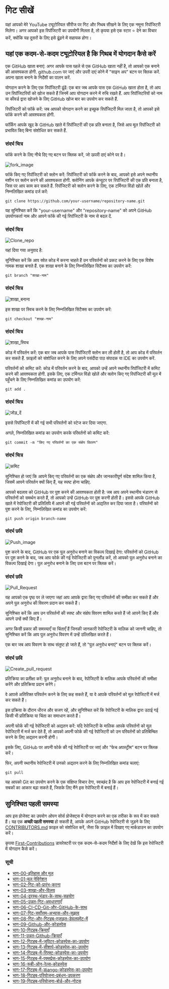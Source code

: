 # गिट सीखें
यहां आपको मेरे YouTube ट्यूटोरियल सीरीज पर गिट और गिथब सीखने के लिए एक नमूना रिपॉजिटरी मिलेगा।
अगर आपको इस रिपॉजिटरी का उपयोगी मिलता है, तो कृपया इसे एक स्टार ⭐ देने का विचार करें, क्योंकि यह दूसरों के लिए इसे ढूंढ़ने में सहायक होगा।

## यहां एक कदम-से-कदम ट्यूटोरियल है कि गिथब में योगदान कैसे करें
एक GitHub खाता बनाएं: अगर आपके पास पहले से एक GitHub खाता नहीं है, तो आपको एक बनाने की आवश्यकता होगी. github.com पर जाएं और उपरी दाएं कोने में "साइन अप" बटन पर क्लिक करें. अपना खाता बनाने के निर्देशों का पालन करें.

योगदान करने के लिए एक रिपॉजिटरी ढूंढें: एक बार जब आपके पास एक GitHub खाता होता है, तो आप उन रिपॉजिटरियों को खोज सकते हैं जिनमें आप योगदान करने में रुचि रखते हैं. आप रिपॉजिटरियों को नाम या कीवर्ड द्वारा खोजने के लिए GitHub खोज बार का उपयोग कर सकते हैं.

रिपॉजिटरी को फॉर्क करें: जब आपको योगदान करने का इच्छुक रिपॉजिटरी मिल जाता है, तो आपको इसे फॉर्क करने की आवश्यकता होगी.

फॉर्किंग आपके खुद के GitHub खाते में रिपॉजिटरी की एक प्रति बनाता है, जिसे आप मूल रिपॉजिटरी को प्रभावित किए बिना संशोधित कर सकते हैं.

### संदर्भ चित्र
फॉर्क करने के लिए नीचे दिए गए बटन पर क्लिक करें, जो ऊपरी दाएं कोने पर है।

![fork_image](./images/Readme_images/fork.png)

फॉर्क किए गए रिपॉजिटरी को क्लोन करें: रिपॉजिटरी को फॉर्क करने के बाद, आपको इसे अपने स्थानीय मशीन पर क्लोन करने की आवश्यकता होगी. क्लोनिंग आपके कंप्यूटर पर रिपॉजिटरी की एक प्रति बनाता है, जिस पर आप काम कर सकते हैं. रिपॉजिटरी को क्लोन करने के लिए, एक टर्मिनल विंडो खोलें और निम्नलिखित कमांड दर्ज करें:

```
git clone https://github.com/your-username/repository-name.git
```

यह सुनिश्चित करें कि "your-username" और "repository-name" को अपने GitHub उपयोगकर्ता नाम और आपने फॉर्क की गई रिपॉजिटरी के नाम से बदल दें.

### संदर्भ चित्र
![Clone_repo](./images/Readme_images/Clone.png)

यहां दिया गया अनुवाद है:

सुनिश्चित करें कि आप स्रोत कोड में करना चाहते हैं उन परिवर्तनों को प्रकट करने के लिए एक विशेष नामक शाखा बनाते हैं. एक शाखा बनाने के लिए निम्नलिखित सिंटैक्स का उपयोग करें:

```
git branch "शाखा-नाम"
```
### संदर्भ चित्र
![शाखा_बनाना](./images/Readme_images/Branch_making.png)

इस शाखा पर स्विच करने के लिए निम्नलिखित सिंटैक्स का उपयोग करें:
```
git checkout "शाखा-नाम"
```
### संदर्भ चित्र
![शाखा_स्विच](./images/Readme_images/branch_switch.png)

कोड में परिवर्तन करें: एक बार जब आपके पास रिपॉजिटरी क्लोन कर ली होती है, तो आप कोड में परिवर्तन कर सकते हैं. फ़ाइलों को संशोधित करने के लिए अपने पसंदीदा पाठ संपादक या IDE का उपयोग करें.

परिवर्तनों को कमिट करें: कोड में परिवर्तन करने के बाद, आपको उन्हें अपने स्थानीय रिपॉजिटरी में कमिट करने की आवश्यकता होगी. इसके लिए, एक टर्मिनल विंडो खोलें और क्लोन किए गए रिपॉजिटरी की मूल में पहुँचने के लिए निम्नलिखित कमांड का उपयोग करें:

```
git add .
```

### संदर्भ चित्र
![जोड़_दें](./images/Readme_images/add.png)

इससे रिपॉजिटरी में की गई सभी परिवर्तनों को स्टेज कर दिया जाएगा.

अगले, निम्नलिखित कमांड का उपयोग करके परिवर्तनों को कमिट करें:

```
git commit -m "किए गए परिवर्तनों का एक संक्षेप विवरण"
```

### संदर्भ चित्र
![कमिट](./images/Readme_images/commit.png)

सुनिश्चित हो जाएं कि आपने किए गए परिवर्तनों का एक संक्षेप और जानकारीपूर्ण संदेश शामिल किया है, जिसमें आपने परिवर्तन क्यों किए हैं, यह स्पष्ट होना चाहिए.

आपको बदलाव को GitHub पर पुश करने की आवश्यकता होती है: जब आप अपने स्थानीय भंडारण से परिवर्तनों को समर्थन करते हैं, तो आपको उन्हें GitHub पर पुश करनी होती है। इससे आपके GitHub खाते में रेपोजिटरी की प्रतिलिपि में आपने की गई परिवर्तनों को अद्यतित कर दिया जाता है। परिवर्तनों को पुश करने के लिए, निम्नलिखित कमांड का उपयोग करें:

```
git push origin branch-name
```

### संदर्भ छवि
![Push_image](./images/Readme_images/push.png)

पुश करने के बाद, GitHub पर एक पुल अनुरोध बनाने का विकल्प दिखाई देगा: परिवर्तनों को GitHub पर पुश करने के बाद, जब आप फोर्क की गई रेपोजिटरी को पुनर्लोड करें, तो आपको पुल अनुरोध बनाने का विकल्प दिखाई देगा। पुल अनुरोध बनाने के लिए उस बटन पर क्लिक करें।

### संदर्भ छवि
![Pull_Request](./images/Readme_images/pull%20request.png)

यह आपको एक पृष्ठ पर ले जाएगा जहां आप आपके द्वारा किए गए परिवर्तनों की समीक्षा कर सकते हैं और अपने पुल अनुरोध की विवरण प्रदान कर सकते हैं।

सुनिश्चित करें कि आप उन परिवर्तनों की स्पष्ट और संक्षेप विवरण शामिल करते हैं जो आपने किए हैं और आपने उन्हें क्यों किए हैं।

अगर किसी प्रकार की समस्याएँ या चिंताएँ हैं जिनकी जानकारी रेपोजिटरी के मालिक को जाननी चाहिए, तो सुनिश्चित करें कि आप पुल अनुरोध विवरण में उन्हें उल्लिखित करते हैं।

एक बार जब आप विवरण के साथ संतुष्ट हो जाते हैं, तो "पुल अनुरोध बनाएं" बटन पर क्लिक करें।

### संदर्भ छवि
![Create_pull_request](./images/Readme_images/Create_pull_request.png)

प्रतिक्रिया का प्रतीक्षा करें: पुल अनुरोध बनाने के बाद, रेपोजिटरी के मालिक आपके परिवर्तनों की समीक्षा करेंगे और प्रतिक्रिया प्रदान करेंगे।

वे आपसे अतिरिक्त परिवर्तन करने के लिए कह सकते हैं, या वे आपके परिवर्तनों को मूल रेपोजिटरी में मर्ज कर सकते हैं।

इस प्रक्रिया के दौरान धीरज और सजग रहें, और सुनिश्चित करें कि रेपोजिटरी के मालिक द्वारा उठाई गई किसी भी प्रतिक्रिया या चिंता का समाधान करते हैं।

अपनी फोर्क की गई रेपोजिटरी को अद्यतन करें: यदि रेपोजिटरी के मालिक आपके परिवर्तनों को मूल रेपोजिटरी में मर्ज कर देते हैं, तो आपको अपनी फोर्क की गई रेपोजिटरी को उन परिवर्तनों को प्रतिबिम्बित करने के लिए अद्यतन करनी होगी।

इसके लिए, GitHub पर अपनी फोर्क की गई रेपोजिटरी पर जाएं और "फेच अपस्ट्रीम" बटन पर क्लिक करें।

फिर, अपनी स्थानीय रेपोजिटरी में उनको अद्यतन करने के लिए निम्नलिखित कमांड चलाएं:

```
git pull
```

यह आपको Git का उपयोग करने के एक संक्षिप्त विचार देगा, स्वच्छंद है कि आप इस रेपोजिटरी में बनाई गई सबकों का आकार बढ़ा सकते हैं, जिसके लिए मैंने इस रेपोजिटरी में बनाई हैं।

## सुनिश्चित पहली समस्या

आप इस प्रोजेक्ट का उपयोग ओपन सोर्स प्रोजेक्ट्स में योगदान करने का एक तरीका के रूप में कर सकते हैं। यह एक **अच्छी पहली समस्या** हो सकती है, आपके अपने GitHub रेपोजिटरी से जुड़ने के लिए [CONTRIBUTORS.md](https://github.com/rcallaby/Learn-Git/blob/main/CONTRIBUTORS.md) फ़ाइल को संशोधित करें, जैसा कि फ़ाइल में दिखाए गए मार्कडाउन का उपयोग करें।

कृपया [First-Contributions](https://github.com/rcallaby/Learn-Git/tree/main/First-Contributions) डायरेक्टरी पर एक कदम-से-कदम निर्देशों के लिए देखें कि इस रेपोजिटरी में योगदान कैसे करें।

### सूची

- [भाग-00-इतिहास और मूल](https://github.com/rcallaby/Learn-Git/blob/main/Lessons/hi/भाग-00-इतिहास-और-मूल/गिट-का-इतिहास.md)
- [भाग-01-मूल नेविगेशन](https://github.com/rcallaby/Learn-Git/blob/main/Lessons/hi/भाग-01-मूल-नेविगेशन/गिट-का-इतिहास.md)
- [भाग-02-गिट-को-प्रारंभ-करना](https://github.com/rcallaby/Learn-Git/blob/main/Lessons/hi/भाग-02-गिट-को-प्रारंभ-करना/गिट-का-इतिहास.md)
- [भाग-03-शाखा-और-विलय](https://github.com/rcallaby/Learn-Git/blob/main/Lessons/hi/भाग-03-शाखा-और-विलय/गिट-का-इतिहास.md)
- [भाग-04-दूरस्थ-भंडार-के-साथ-सहयोग](https://github.com/rcallaby/Learn-Git/blob/main/Lessons/hi/भाग-04-दूरस्थ-भंडार-के-साथ-सहयोग/गिट-का-इतिहास.md)
- [भाग-05-उन्नत-गिट-अवधारणाएँ](https://github.com/rcallaby/Learn-Git/blob/main/Lessons/hi/भाग-05-उन्नत-गिट-अवधारणाएँ/गिट-का-इतिहास.md)
- [भाग-06-CI-CD-Git-और-GitHub-के-साथ](https://github.com/rcallaby/Learn-Git/blob/main/Lessons/hi/भाग-06-CI-CD-Git-और-GitHub-के-साथ/गिट-का-इतिहास.md)
- [भाग-07-गिट-सर्वोत्तम-अभ्यास-और-सुझाव](https://github.com/rcallaby/Learn-Git/blob/main/Lessons/hi/भाग-07-गिट-सर्वोत्तम-अभ्यास-और-सुझाव/गिट-का-इतिहास.md)
- [भाग-08-गिट-और-गिटहब-एजाइल-डेवलपमेंट-में](https://github.com/rcallaby/Learn-Git/blob/main/Lessons/hi/भाग-08-गिट-और-गिटहब-एजाइल-डेवलपमेंट-में/गिट-का-इतिहास.md)
- [भाग-09-Github-और-कोडस्पेस](https://github.com/rcallaby/Learn-Git/blob/main/Lessons/hi/भाग-09-Github-और-कोडस्पेस/गिट-का-इतिहास.md)
- [भाग-10-गिटहब-क्रियाएँ](https://github.com/rcallaby/Learn-Git/blob/main/Lessons/hi/भाग-10-गिटहब-क्रियाएँ/गिट-का-इतिहास.md)
- [भाग-11-उन्नत-Github-क्रियाएँ](https://github.com/rcallaby/Learn-Git/blob/main/Lessons/hi/भाग-11-उन्नत-Github-क्रियाएँ/गिट-का-इतिहास.md)
- [भाग-12-गिटहब-में-जुपिटर-कोडस्पेस-का-उपयोग](https://github.com/rcallaby/Learn-Git/blob/main/Lessons/hi/भाग-12-गिटहब-में-जुपिटर-कोडस्पेस-का-उपयोग/गिट-का-इतिहास.md)
- [भाग-13-गिटहब-में-सीशार्प-कोडस्पेस-का-उपयोग](https://github.com/rcallaby/Learn-Git/blob/main/Lessons/hi/भाग-13-गिटहब-में-सीशार्प-कोडस्पेस-का-उपयोग/गिट-का-इतिहास.md)
- [भाग-14-गिटहब-में-रिएक्ट-कोडस्पेस-का-उपयोग](https://github.com/rcallaby/Learn-Git/blob/main/Lessons/hi/भाग-14-गिटहब-में-रिएक्ट-कोडस्पेस-का-उपयोग/गिट-का-इतिहास.md)
- [भाग-15-गिटहब-में-एक्सप्रेस-कोडस्पेस-का-उपयोग](https://github.com/rcallaby/Learn-Git/blob/main/Lessons/hi/भाग-15-गिटहब-में-एक्सप्रेस-कोडस्पेस-का-उपयोग/गिट-का-इतिहास.md)
- [भाग-16-रूबी-ऑन-रेल्स-कोडस्पेस](https://github.com/rcallaby/Learn-Git/blob/main/Lessons/hi/भाग-16-रूबी-ऑन-रेल्स-कोडस्पेस/गिट-का-इतिहास.md)
- [भाग-17-गिटहब-में-डjango-कोडस्पेस-का-उपयोग](https://github.com/rcallaby/Learn-Git/blob/main/Lessons/hi/भाग-17-गिटहब-में-डjango-कोडस्पेस-का-उपयोग/गिट-का-इतिहास.md)
- [भाग-18-गिटहब-परियोजना-प्रबंधन-उपकरण](https://github.com/rcallaby/Learn-Git/blob/main/Lessons/hi/भाग-18-गिटहब-परियोजना-प्रबंधन-उपकरण/गिट-का-इतिहास.md)
- [भाग-19-गिटहब-परियोजना-बोर्ड-और-नोट्स](https://github.com/rcallaby/Learn-Git/blob/main/Lessons/hi/भाग-19-गिटहब-परियोजना-बोर्ड-और-नोट्स/गिट-का-इतिहास.md)
